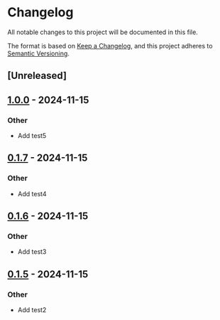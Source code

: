 # Changelog

All notable changes to this project will be documented in this file.

The format is based on [Keep a Changelog](https://keepachangelog.com/en/1.0.0/),
and this project adheres to [Semantic Versioning](https://semver.org/spec/v2.0.0.html).

## [Unreleased]

## [1.0.0](https://github.com/liuzsen/abcc/compare/v0.1.7...v1.0.0) - 2024-11-15

### Other

- Add test5

## [0.1.7](https://github.com/liuzsen/abcc/compare/v0.1.6...v0.1.7) - 2024-11-15

### Other

- Add test4

## [0.1.6](https://github.com/liuzsen/abcc/compare/v0.1.5...v0.1.6) - 2024-11-15

### Other

- Add test3

## [0.1.5](https://github.com/liuzsen/abcc/compare/v0.1.4...v0.1.5) - 2024-11-15

### Other

- Add test2
